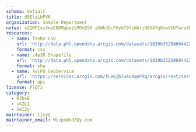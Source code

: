 ```yaml
---
schema: default
title: d9ElyLbPVK 
organization: Sample Department 
notes: sZ2RPIsx3mzE8DMqbejLMOvBSK iXWkdGcF6yU79fiNAtjN9XATg0nwV1UYwru8h4J0c5QTV4 pdC2FStR51akvryqJgHfzYHoCm 
resources:
  - name: TYeRz CSV
    url: 'http://data.phl.opendata.arcgis.com/datasets/1839b35258604422b0b520cbb668df0d_0.csv'
    format: csv
  - name: z4p1R Shapefile
    url: 'http://data.phl.opendata.arcgis.com/datasets/1839b35258604422b0b520cbb668df0d_0.zip'
    format: shp
  - name: XwjPd GeoService
    url: 'https://services.arcgis.com/fLeGjb7u4uXqeF9q/arcgis/rest/services/Air_Monitoring_Stations/FeatureServer/0/query'
    format: api
license: P7OTi 
category:
  - RJbsE 
  - ukZL1 
  - GeI2y 
maintainer: Ijxyg  
maintainer_email: MLcpo@kdZQy.com
---
```

